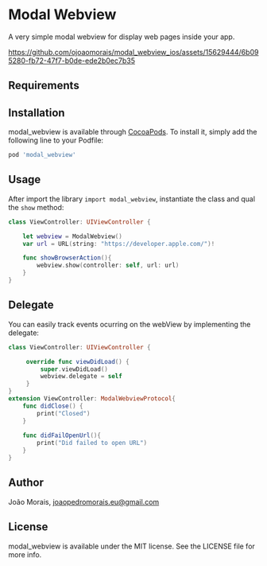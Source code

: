# Modal Webview

A very simple modal webview for display web pages inside your app.

https://github.com/ojoaomorais/modal_webview_ios/assets/15629444/6b095280-fb72-47f7-b0de-ede2b0ec7b35

## Requirements

## Installation

modal_webview is available through [CocoaPods](https://cocoapods.org). To install
it, simply add the following line to your Podfile:

```ruby
pod 'modal_webview'
```

## Usage

After import the library `import modal_webview`, instantiate the class and qual the `show` method:

```swift
class ViewController: UIViewController {

    let webview = ModalWebview()
    var url = URL(string: "https://developer.apple.com/")!

    func showBrowserAction(){
        webview.show(controller: self, url: url)
    }
}
```

## Delegate

You can easily track events ocurring on the webView by implementing the delegate:

```swift
class ViewController: UIViewController {

     override func viewDidLoad() {
         super.viewDidLoad()
         webview.delegate = self
     }
}
extension ViewController: ModalWebviewProtocol{
    func didClose() {
        print("Closed")
    }
    
    func didFailOpenUrl(){
        print("Did failed to open URL")
    }
}

```

## Author

João Morais, joaopedromorais.eu@gmail.com

## License

modal_webview is available under the MIT license. See the LICENSE file for more info.
